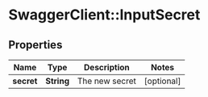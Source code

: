 # SwaggerClient::InputSecret

## Properties
Name | Type | Description | Notes
------------ | ------------- | ------------- | -------------
**secret** | **String** | The new secret | [optional] 


